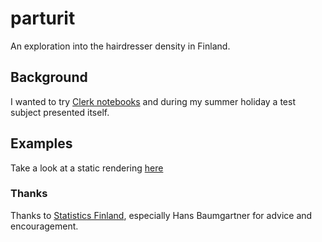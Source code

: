 # parturit

An exploration into the hairdresser density in Finland. 

## Background

I wanted to try [Clerk notebooks](https://github.com/nextjournal/clerk
"Clerk notebooks") and during my summer holiday a test subject presented itself.

## Examples

Take a look at a static rendering [here](https://jhimanka.github.io/parturit/)

### Thanks

Thanks to [Statistics Finland](https://www.stat.fi/index_en.html), especially Hans Baumgartner for advice
and encouragement.

